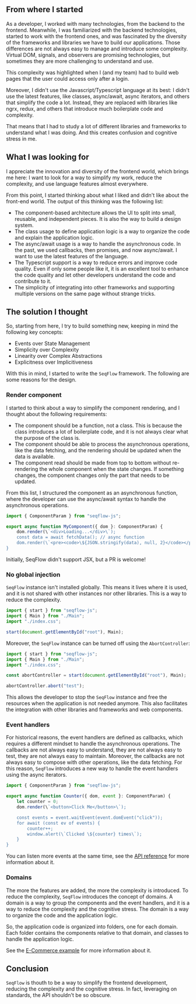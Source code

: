 ## From where I started

As a developer, I worked with many technologies, from the backend to the frontend.
Meanwhile, I was familiarized with the backend technologies, started to work with the frontend ones, and was fascinated by the diversity of the frameworks and libraries we have to build our applications. Those differences are not always easy to manage and introduce some complexity. Virtual DOM, signals, and observers are promising technologies, but sometimes they are more challenging to understand and use.

This complexity was highlighted when I (and my team) had to build web pages that the user could access only after a login.

Moreover, I didn't use the Javascript/Typescript language at its best: I didn't use the latest features, like classes, async/await, async iterators, and others that simplify the code a lot. Instead, they are replaced with libraries like ngrx, redux, and others that introduce much boilerplate code and complexity.

That means that I had to study a lot of different libraries and frameworks to understand what I was doing. And this creates confusion and cognitive stress in me.

## What I was looking for

I appreciate the innovation and diversity of the frontend world, which brings me here: I want to look for a way to simplify my work, reduce the complexity, and use language features almost everywhere.

From this point, I started thinking about what I liked and didn't like about the front-end world.
The output of this thinking was the following list:
- The component-based architecture allows the UI to split into small, reusable, and independent pieces. It is also the way to build a design system.
- The class usage to define application logic is a way to organize the code and explain the application logic.
- The async/await usage is a way to handle the asynchronous code. In the past, we used callbacks, then promises, and now async/await. I want to use the latest features of the language.
- The Typescript support is a way to reduce errors and improve code quality. Even if only some people like it, it is an excellent tool to enhance the code quality and let other developers understand the code and contribute to it.
- The simplicity of integrating into other frameworks and supporting multiple versions on the same page without strange tricks.

## The solution I thought

So, starting from here, I try to build something new, keeping in mind the following key concepts:
- Events over State Management
- Simplicity over Complexity
- Linearity over Complex Abstractions
- Explicitness over Implicitiveness

With this in mind, I started to write the `SeqFlow` framework. The following are some reasons for the design.

### Render component

I started to think about a way to simplify the component rendering, and I thought about the following requirements:
- The component should be a function, not a class. This is because the class introduces a lot of boilerplate code, and it is not always clear what the purpose of the class is.
- The component should be able to process the asynchronous operations, like the data fetching, and the rendering should be updated when the data is available.
- The component read should be made from top to bottom without re-rendering the whole component when the state changes. If something changes, the component changes only the part that needs to be updated.

From this list, I structured the component as an asynchronous function, where the developer can use the async/await syntax to handle the asynchronous operations.

```ts
import { ComponentParam } from "seqflow-js";

export async function MyComponent({ dom }: ComponentParam) {
    dom.render(\`<div>Loading...</div>\`);
    const data = await fetchData(); // async function
    dom.render(\`<pre><code>\${JSON.stringify(data), null, 2}</code></pre>\`);
}
```

Initially, SeqFlow didn't support JSX, but a PR is welcome!

### No global injection

`SeqFlow` instance isn't installed globally. This means it lives where it is used, and it is not shared with other instances nor other libraries. This is a way to reduce the complexity.

```ts
import { start } from "seqflow-js";
import { Main } from "./Main";
import "./index.css";

start(document.getElementById("root"), Main);
```

Moreover, the `SeqFlow` instance can be turned off using the `AbortController`:
    
```ts
import { start } from "seqflow-js";
import { Main } from "./Main";
import "./index.css";

const abortController = start(document.getElementById("root"), Main);

abortController.abort("test");
```

This allows the developer to stop the `SeqFlow` instance and free the resources when the application is not needed anymore. This also facilitates the integration with other libraries and frameworks and web components.

### Event handlers

For historical reasons, the event handlers are defined as callbacks, which requires a different mindset to handle the asynchronous operations. The callbacks are not always easy to understand, they are not always easy to test, they are not always easy to maintain. Moreover, the callbacks are not always easy to compose with other operations, like the data fetching. For this reason, `SeqFlow` introduces a new way to handle the event handlers using the async iterators.

```ts
import { ComponentParam } from "seqflow-js";

export async function Counter({ dom, event }: ComponentParam) {
    let counter = 0;
	dom.render(\`<button>Click Me</button>\`);

	const events = event.waitEvent(event.domEvent("click"));
	for await (const ev of events) {
		counter++;
        window.alert(\`Clicked \${counter} times\`);
	}
}
```

You can listen more events at the same time, see the [API reference](/api-reference) for more information about it.

### Domains

The more the features are added, the more the complexity is introduced. To reduce the complexity, `SeqFlow` introduces the concept of domains. A domain is a way to group the components and the event handlers, and it is a way to reduce the complexity and the cognitive stress. The domain is a way to organize the code and the application logic.

So, the application code is organized into folders, one for each domain. Each folder contains the components relative to that domain, and classes to handle the application logic.

See the <a target="_blank" href="https://github.com/allevo/seqflow-js/tree/main/examples/e-commerce">E-Commerce example</a> for more information about it.

## Conclusion

`SeqFlow` is thouth to be a way to simplify the frontend development, reducing the complexity and the cognitive stress. 
In fact, leveraging on standards, the API shouldn't be so obscure.
